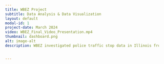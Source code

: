 ```yaml
---
title: WBEZ Project
subtitle: Data Analysis & Data Visualization
layout: default
modal-id: 1
project-date: March 2024
video: WBEZ_Final_Video_Presentation.mp4
thumbnail: dashboard.png
alt: image-alt
description: WBEZ investigated police traffic stop data in Illinois from 2004-2022. Our team explored the data solely from a racial perspective and enlisted the Data Science Institute to build on their analysis of the relationship between traffic stops and race as well as between additional demographics such as age, gender, and location. <br> To increase engagement and accessibility to the data, this group created two interactive dashboards consisting of visualizations and driver-to-driver comparisons across selected demographics. Users can view choropleth maps to see county-level differences, scatterplots to contrast demographic groups at the individual agency level, and sunburst charts to visualize likelihood breakdowns, shown below.


---
```

